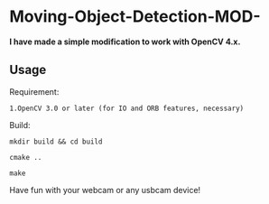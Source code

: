 # Moving-Object-Detection-MOD-

**I have made a simple modification to work with OpenCV 4.x.**

## Usage

Requirement:

	1.OpenCV 3.0 or later (for IO and ORB features, necessary)


Build:

```
mkdir build && cd build

cmake ..

make
```

  Have fun with your webcam or any usbcam device!
